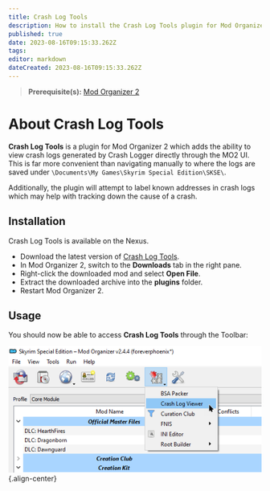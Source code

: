 ```yaml
---
title: Crash Log Tools
description: How to install the Crash Log Tools plugin for Mod Organizer 2.
published: true
date: 2023-08-16T09:15:33.262Z
tags: 
editor: markdown
dateCreated: 2023-08-16T09:15:33.262Z
---
```


> **Prerequisite(s):** [Mod Organizer 2](/getting-started/initial-setup/mod-organizer-2)

# About Crash Log Tools

**Crash Log Tools** is a plugin for Mod Organizer 2 which adds the ability to view crash logs generated by Crash Logger directly through the MO2 UI. This is far more convenient than navigating manually to where the logs are saved under `\Documents\My Games\Skyrim Special Edition\SKSE\`.

Additionally, the plugin will attempt to label known addresses in crash logs which may help with tracking down the cause of a crash.

## Installation

Crash Log Tools is available on the Nexus.
 
- Download the latest version of [Crash Log Tools](https://www.nexusmods.com/skyrimspecialedition/mods/66743?tab=files).
- In Mod Organizer 2, switch to the **Downloads** tab in the right pane.
- Right-click the downloaded mod and select **Open File**.
- Extract the downloaded archive into the **plugins** folder.
- Restart Mod Organizer 2.

## Usage

You should now be able to access **Crash Log Tools** through the Toolbar:

![crash-log-tools-mo2.png](/tools/crash-log-tools-mo2.png){.align-center}